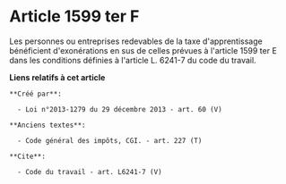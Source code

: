# Article 1599 ter F

Les personnes ou entreprises redevables de la taxe d'apprentissage bénéficient d'exonérations en sus de celles prévues à
l'article 1599 ter E dans les conditions définies à l'article L. 6241-7 du code du travail.

**Liens relatifs à cet article**

	**Créé par**:

	  - Loi n°2013-1279 du 29 décembre 2013 - art. 60 (V)

	**Anciens textes**:

	  - Code général des impôts, CGI. - art. 227 (T)

	**Cite**:

	  - Code du travail - art. L6241-7 (V)
